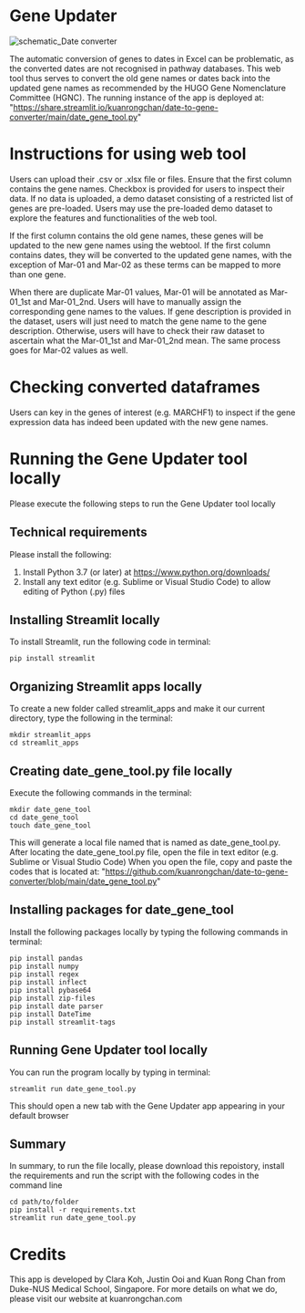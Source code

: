 # Gene Updater

![schematic_Date converter](https://user-images.githubusercontent.com/91276553/143521451-6facb875-2af1-4c5a-b5ad-67c253d3a0c8.jpg)

The automatic conversion of genes to dates in Excel can be problematic, as the converted dates are not recognised in pathway databases. This web tool thus serves to convert the old gene names or dates back into the updated gene names as recommended by the HUGO Gene Nomenclature Committee (HGNC). The running instance of the app is deployed at: "https://share.streamlit.io/kuanrongchan/date-to-gene-converter/main/date_gene_tool.py"

# Instructions for using web tool
Users can upload their .csv or .xlsx file or files. Ensure that the first column contains the gene names. Checkbox is provided for users to inspect their data. If no data is uploaded, a demo dataset consisting of a restricted list of genes are pre-loaded. Users may use the pre-loaded demo dataset to explore the features and functionalities of the web tool.

If the first column contains the old gene names, these genes will be updated to the new gene names using the webtool. If the first column contains dates, they will be converted to the updated gene names, with the exception of Mar-01 and Mar-02 as these terms can be mapped to more than one gene.

When there are duplicate Mar-01 values, Mar-01 will be annotated as Mar-01_1st and Mar-01_2nd. Users will have to manually assign the corresponding gene names to the values. If gene description is provided in the dataset, users will just need to match the gene name to the gene description. Otherwise, users will have to check their raw dataset to ascertain what the Mar-01_1st and Mar-01_2nd mean. The same process goes for Mar-02 values as well.

# Checking converted dataframes
Users can key in the genes of interest (e.g. MARCHF1) to inspect if the gene expression data has indeed been updated with the new gene names. 

# Running the Gene Updater tool locally

Please execute the following steps to run the Gene Updater tool locally

## Technical requirements
Please install the following:
1. Install Python 3.7 (or later) at https://www.python.org/downloads/
2. Install any text editor (e.g. Sublime or Visual Studio Code) to allow editing of Python (.py) files 

## Installing Streamlit locally
To install Streamlit, run the following code in terminal:
```
pip install streamlit
```

## Organizing Streamlit apps locally
To create a new folder called streamlit_apps and make it our current directory, type the following in the terminal:
```
mkdir streamlit_apps
cd streamlit_apps
```

## Creating date_gene_tool.py file locally
Execute the following commands in the terminal:
```
mkdir date_gene_tool
cd date_gene_tool
touch date_gene_tool
```

This will generate a local file named that is named as date_gene_tool.py. 
After locating the date_gene_tool.py file, open the file in text editor (e.g. Sublime or Visual Studio Code)
When you open the file, copy and paste the codes that is located at: "https://github.com/kuanrongchan/date-to-gene-converter/blob/main/date_gene_tool.py"

## Installing packages for date_gene_tool
Install the following packages locally by typing the following commands in terminal:
```
pip install pandas
pip install numpy
pip install regex
pip install inflect
pip install pybase64
pip install zip-files
pip install date parser
pip install DateTime
pip install streamlit-tags
```

## Running Gene Updater tool locally
You can run the program locally by typing in terminal:
```
streamlit run date_gene_tool.py
```

This should open a new tab with the Gene Updater app appearing in your default browser


## Summary
In summary, to run the file locally, please download this repoistory, install the requirements and run the script with the following codes in the command line

```
cd path/to/folder
pip install -r requirements.txt
streamlit run date_gene_tool.py
```

# Credits
This app is developed by Clara Koh, Justin Ooi and Kuan Rong Chan from Duke-NUS Medical School, Singapore. For more details on what we do, please visit our website at kuanrongchan.com

